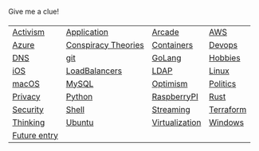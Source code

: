 Give me a clue! 

<body> <h4> <table>

<tr>
<td> <a href="activism/">Activism</a> </td>
<td> <a href="apps/">Application</a> </td>
<td> <a href="arcade/">Arcade</a> </td>
<td> <a href="aws/">AWS</a> </td>
</tr>

<tr>
<td> <a href="azure/">Azure</a> </td>
<td> <a href="conspiracies/">Conspiracy Theories</a> </td>
<td> <a href="containers">Containers</a> </td>
<td> <a href="devops">Devops</a> </td>
</tr>

<tr>
<td> <a href="dns">DNS</a> </td>
<td> <a href="git">git</a> </td>
<td> <a href="golang">GoLang</a> </td>
<td> <a href="hobbies/">Hobbies</a> </td>
</tr>

<tr>
<td> <a href="ios/">iOS</a> </td>
<td> <a href="lb/">LoadBalancers</a> </td>
<td> <a href="ldap/">LDAP</a> </td>
<td> <a href="linux/">Linux</a> </td>
</tr>

<tr>
<td> <a href="macos/">macOS</a> </td>
<td> <a href="mysql/">MySQL</a> </td>
<td> <a href="optimism/">Optimism</a> </td>
<td> <a href="politics/">Politics</a> </td>
</tr>

<tr>
<td> <a href="privacy/">Privacy</a> </td>
<td> <a href="python/">Python</a> </td>
<td> <a href="raspberry/">RaspberryPI</a> </td>
<td> <a href="rust/">Rust</a> </td>
</tr>

<tr>
<td> <a href="security/">Security</a> </td>
<td> <a href="shell/">Shell</a> </td>
<td> <a href="streaming/">Streaming</a> </td>
<td> <a href="terraform/">Terraform</a> </td>
</tr>

<tr>
<td> <a href="thinking/">Thinking</a> </td>
<td> <a href="ubuntu/">Ubuntu</a> </td>
<td> <a href="virt/">Virtualization</a> </td>
<td> <a href="windows/">Windows</a> </td>
</tr>

<tr>
<td> <a href="future/">Future entry</a> </td>
</tr>

</table> </h4> </body>
